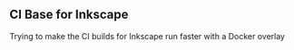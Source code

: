 ## CI Base for Inkscape

Trying to make the CI builds for Inkscape run faster with a Docker overlay
